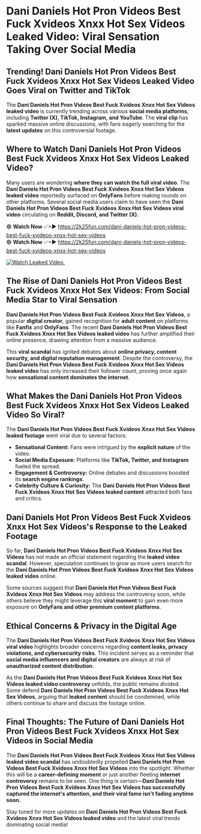 # Dani Daniels Hot Pron Videos Best Fuck Xvideos Xnxx Hot Sex Videos Leaked Video: Viral Sensation Taking Over Social Media

## **Trending! Dani Daniels Hot Pron Videos Best Fuck Xvideos Xnxx Hot Sex Videos Leaked Video Goes Viral on Twitter and TikTok**
The **Dani Daniels Hot Pron Videos Best Fuck Xvideos Xnxx Hot Sex Videos leaked video** is currently trending across various **social media platforms**, including **Twitter (X), TikTok, Instagram, and YouTube**. The **viral clip** has sparked massive online discussions, with fans eagerly searching for the **latest updates** on this controversial footage.

## **Where to Watch Dani Daniels Hot Pron Videos Best Fuck Xvideos Xnxx Hot Sex Videos Leaked Video?**
Many users are wondering **where they can watch the full viral video**. The **Dani Daniels Hot Pron Videos Best Fuck Xvideos Xnxx Hot Sex Videos leaked video** reportedly surfaced on **OnlyFans** before making rounds on other platforms. Several social media users claim to have seen the **Dani Daniels Hot Pron Videos Best Fuck Xvideos Xnxx Hot Sex Videos viral video** circulating on **Reddit, Discord, and Twitter (X).**

🟢 **Watch Now** ✅=► https://2k25fun.com/dani-daniels-hot-pron-videos-best-fuck-xvideos-xnxx-hot-sex-videos  
🟢 **Watch Now** ✅=► https://2k25fun.com/dani-daniels-hot-pron-videos-best-fuck-xvideos-xnxx-hot-sex-videos  

[![Watch Leaked Video.](https://miro.medium.com/v2/resize:fit:828/format:webp/1*cilzJN44JGOrTw9NJCrNHA.gif "Watch Leaked Video")](https://2k25fun.com/dani-daniels-hot-pron-videos-best-fuck-xvideos-xnxx-hot-sex-videos)

## **The Rise of Dani Daniels Hot Pron Videos Best Fuck Xvideos Xnxx Hot Sex Videos: From Social Media Star to Viral Sensation**
**Dani Daniels Hot Pron Videos Best Fuck Xvideos Xnxx Hot Sex Videos**, a popular **digital creator**, gained recognition for **adult content** on platforms like **Fanfix** and **OnlyFans**. The recent **Dani Daniels Hot Pron Videos Best Fuck Xvideos Xnxx Hot Sex Videos leaked video** has further amplified their online presence, drawing attention from a massive audience.

This **viral scandal** has ignited debates about **online privacy, content security, and digital reputation management**. Despite the controversy, the **Dani Daniels Hot Pron Videos Best Fuck Xvideos Xnxx Hot Sex Videos leaked video** has only increased their follower count, proving once again how **sensational content dominates the internet**.

## **What Makes the Dani Daniels Hot Pron Videos Best Fuck Xvideos Xnxx Hot Sex Videos Leaked Video So Viral?**
The **Dani Daniels Hot Pron Videos Best Fuck Xvideos Xnxx Hot Sex Videos leaked footage** went viral due to several factors:
- **Sensational Content:** Fans were intrigued by the **explicit nature** of the video.
- **Social Media Exposure:** Platforms like **TikTok, Twitter, and Instagram** fueled the spread.
- **Engagement & Controversy:** Online debates and discussions boosted its **search engine rankings**.
- **Celebrity Culture & Curiosity:** The **Dani Daniels Hot Pron Videos Best Fuck Xvideos Xnxx Hot Sex Videos leaked content** attracted both fans and critics.

## **Dani Daniels Hot Pron Videos Best Fuck Xvideos Xnxx Hot Sex Videos's Response to the Leaked Footage**
So far, **Dani Daniels Hot Pron Videos Best Fuck Xvideos Xnxx Hot Sex Videos** has not made an official statement regarding the **leaked video scandal**. However, speculation continues to grow as more users search for the **Dani Daniels Hot Pron Videos Best Fuck Xvideos Xnxx Hot Sex Videos leaked video** online.

Some sources suggest that **Dani Daniels Hot Pron Videos Best Fuck Xvideos Xnxx Hot Sex Videos** may address the controversy soon, while others believe they might leverage this **viral moment** to gain even more exposure on **OnlyFans and other premium content platforms**.

## **Ethical Concerns & Privacy in the Digital Age**
The **Dani Daniels Hot Pron Videos Best Fuck Xvideos Xnxx Hot Sex Videos viral video** highlights broader concerns regarding **content leaks, privacy violations, and cybersecurity risks**. This incident serves as a reminder that **social media influencers and digital creators** are always at risk of **unauthorized content distribution**.

As the **Dani Daniels Hot Pron Videos Best Fuck Xvideos Xnxx Hot Sex Videos leaked video controversy** unfolds, the public remains divided. Some defend **Dani Daniels Hot Pron Videos Best Fuck Xvideos Xnxx Hot Sex Videos**, arguing that **leaked content** should be condemned, while others continue to share and discuss the footage online.

## **Final Thoughts: The Future of Dani Daniels Hot Pron Videos Best Fuck Xvideos Xnxx Hot Sex Videos in Social Media**
The **Dani Daniels Hot Pron Videos Best Fuck Xvideos Xnxx Hot Sex Videos leaked video scandal** has undoubtedly propelled **Dani Daniels Hot Pron Videos Best Fuck Xvideos Xnxx Hot Sex Videos** into the spotlight. Whether this will be a **career-defining moment** or just another fleeting **internet controversy** remains to be seen. One thing is certain—**Dani Daniels Hot Pron Videos Best Fuck Xvideos Xnxx Hot Sex Videos has successfully captured the internet's attention, and their viral fame isn't fading anytime soon.**

Stay tuned for more updates on **Dani Daniels Hot Pron Videos Best Fuck Xvideos Xnxx Hot Sex Videos leaked video** and the latest viral trends dominating social media!